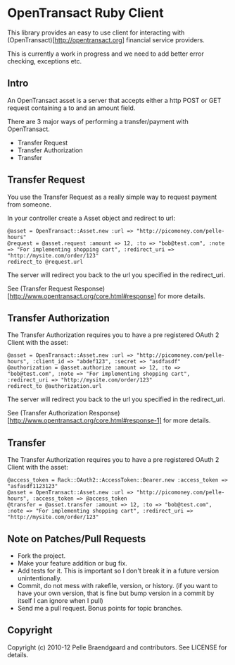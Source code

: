 # OpenTransact Ruby Client

This library provides an easy to use client for interacting with (OpenTransact)[http://opentransact.org] financial service providers.

This is currently a work in progress and we need to add better error checking, exceptions etc.

## Intro

An OpenTransact asset is a server that accepts either a http POST or GET request containing a to and an amount field.

There are 3 major ways of performing a transfer/payment with OpenTransact.

* Transfer Request
* Transfer Authorization
* Transfer

## Transfer Request

You use the Transfer Request as a really simple way to request payment from someone.

In your controller create a Asset object and redirect to url:

    @asset = OpenTransact::Asset.new :url => "http://picomoney.com/pelle-hours"
    @request = @asset.request :amount => 12, :to => "bob@test.com", :note => "For implementing shopping cart", :redirect_uri => "http://mysite.com/order/123"
    redirect_to @request.url

The server will redirect you back to the url you specified in the redirect_uri.

See (Transfer Request Response)[http://www.opentransact.org/core.html#response] for more details.

## Transfer Authorization

The Transfer Authorization requires you to have a pre registered OAuth 2 Client with the asset:

    @asset = OpenTransact::Asset.new :url => "http://picomoney.com/pelle-hours", :client_id => "abdef123", :secret => "asdfasdf"
    @authorization = @asset.authorize :amount => 12, :to => "bob@test.com", :note => "For implementing shopping cart", :redirect_uri => "http://mysite.com/order/123"
    redirect_to @authorization.url

The server will redirect you back to the url you specified in the redirect_uri.

See (Transfer Authorization Response)[http://www.opentransact.org/core.html#response-1] for more details.


## Transfer

The Transfer Authorization requires you to have a pre registered OAuth 2 Client with the asset:

    @access_token = Rack::OAuth2::AccessToken::Bearer.new :access_token => "asfasdf1123123"
    @asset = OpenTransact::Asset.new :url => "http://picomoney.com/pelle-hours", :access_token => @access_token
    @transfer = @asset.transfer :amount => 12, :to => "bob@test.com", :note => "For implementing shopping cart", :redirect_uri => "http://mysite.com/order/123"




## Note on Patches/Pull Requests

* Fork the project.
* Make your feature addition or bug fix.
* Add tests for it. This is important so I don't break it in a
  future version unintentionally.
* Commit, do not mess with rakefile, version, or history.
  (if you want to have your own version, that is fine but bump version in a commit by itself I can ignore when I pull)
* Send me a pull request. Bonus points for topic branches.

## Copyright

Copyright (c) 2010-12 Pelle Braendgaard and contributors. See LICENSE for details.
